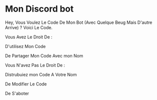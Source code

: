 # Mon Discord bot

Hey, Vous Voulez Le Code De Mon Bot (Avec Quelque Beug Mais D'autre Arrive) ? Voici Le Code.

Vous Avez Le Droit De :

D'utilisez Mon Code

De Partager Mon Code Avec mon Nom

Vous N'avez Pas Le Droit De :

Distrubuiez mon Code A Votre Nom

De Modifier Le Code 

De S'aboter
